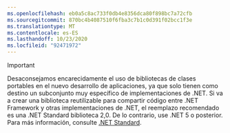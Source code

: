 ```yaml
---
ms.openlocfilehash: eb0a5c8ac733f0db4e8356dca80f898bc7a72cfb
ms.sourcegitcommit: 870bc4b4087510f6fba3c7b1c0d391f02bcc1f3e
ms.translationtype: MT
ms.contentlocale: es-ES
ms.lasthandoff: 10/23/2020
ms.locfileid: "92471972"
---
```

> [!IMPORTANT]
> Desaconsejamos encarecidamente el uso de bibliotecas de clases portables en el nuevo desarrollo de aplicaciones, ya que solo tienen como destino un subconjunto muy específico de implementaciones de .NET. Si va a crear una biblioteca reutilizable para compartir código entre .NET Framework y otras implementaciones de .NET, el reemplazo recomendado es una .NET Standard biblioteca 2,0. De lo contrario, use .NET 5 o posterior. Para más información, consulte [.NET Standard](~/docs/standard/net-standard.md).
